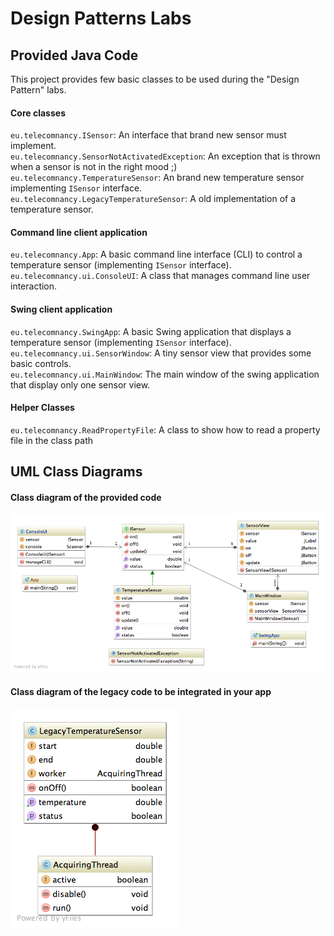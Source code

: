 Design Patterns Labs
=========

## Provided Java Code

This project provides few basic classes to be used during the "Design Pattern" labs.  


#### Core classes

<code>eu.telecomnancy.ISensor</code>: An interface that brand new sensor must implement.  
<code>eu.telecomnancy.SensorNotActivatedException</code>: An exception that is thrown when a sensor is not in the right mood ;)  
<code>eu.telecomnancy.TemperatureSensor</code>: An brand new temperature sensor implementing <code>ISensor</code> interface.  
<code>eu.telecomnancy.LegacyTemperatureSensor</code>: A old implementation of a temperature sensor.  

#### Command line client application

<code>eu.telecomnancy.App</code>: A basic command line interface (CLI) to control a temperature sensor (implementing <code>ISensor</code> interface).  
<code>eu.telecomnancy.ui.ConsoleUI</code>: A class that manages command line user interaction.  

#### Swing client application

<code>eu.telecomnancy.SwingApp</code>: A basic Swing application that displays a temperature sensor (implementing <code>ISensor</code> interface).  
<code>eu.telecomnancy.ui.SensorWindow</code>: A tiny sensor view that provides some basic controls.  
<code>eu.telecomnancy.ui.MainWindow</code>: The main window of the swing application that display only one sensor view.  

#### Helper Classes

<code>eu.telecomnancy.ReadPropertyFile</code>: A class to show how to read a property file in the class path

## UML Class Diagrams

#### Class diagram of the provided code

![UML class diagram of the provided code](uml/class-diagram.png)

#### Class diagram of the legacy code to be integrated in your app

![UML class diagram of the legacy code to be integrated](uml/legacy-class-diagram.png)
